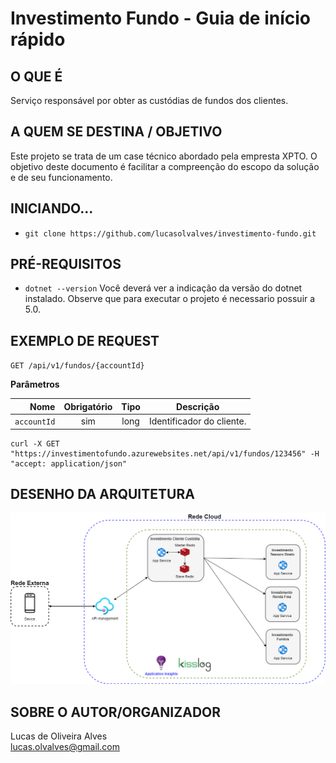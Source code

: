 # Investimento Fundo - Guia de início rápido

## O QUE É
Serviço responsável por obter as custódias de fundos dos clientes.

## A QUEM SE DESTINA / OBJETIVO
Este projeto se trata de um case técnico abordado pela empresta XPTO. O objetivo deste documento é facilitar a compreenção do escopo da solução e de seu funcionamento.

## INICIANDO...
- `git clone https://github.com/lucasolvalves/investimento-fundo.git`

## PRÉ-REQUISITOS
- `dotnet --version`
Você deverá ver a indicação da versão do dotnet instalado.
Observe que para executar o projeto é necessario possuir a 5.0.

## EXEMPLO DE REQUEST

`GET /api/v1/fundos/{accountId}`

**Parâmetros**

|          Nome | Obrigatório |  Tipo   | Descrição                                                                                                                                                           |
| -------------:|:--------:|:-------:| --------------------------------------------------------------------------------------------------------------------------------------------------------------------- |
|     `accountId` | sim | long  | Identificador do cliente.

    curl -X GET "https://investimentofundo.azurewebsites.net/api/v1/fundos/123456" -H  "accept: application/json"

## DESENHO DA ARQUITETURA
![](https://raw.githubusercontent.com/lucasolvalves/investimento-cliente-custodia/main/design_investimento_cliente_custodia.png)

## SOBRE O AUTOR/ORGANIZADOR
Lucas de Oliveira Alves<br>
lucas.olvalves@gmail.com
